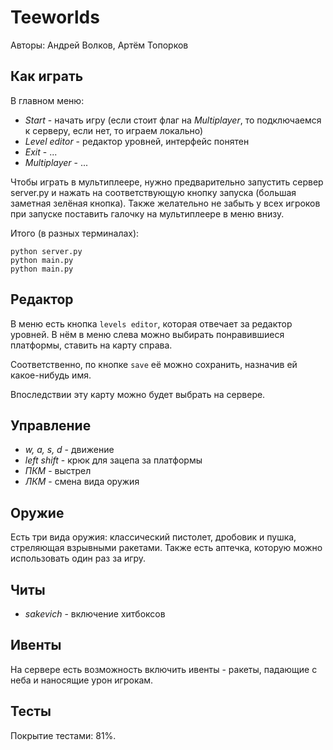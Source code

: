 # Teeworlds

Авторы: Андрей Волков, Артём Топорков


## Как играть

В главном меню:
- *Start* - начать игру (если стоит флаг на *Multiplayer*, то подключаемся к серверу, если нет, то играем локально)
- *Level editor* - редактор уровней, интерфейс понятен
- *Exit* - ...
- *Multiplayer* - ...

Чтобы играть в мультиплеере, нужно предварительно запустить сервер server.py и нажать на соответствующую кнопку запуска (большая заметная зелёная кнопка). Также желательно не забыть у всех игроков при запуске поставить галочку на мультиплеере в меню внизу.

Итого (в разных терминалах):

```
python server.py
python main.py
python main.py
```

## Редактор

В меню есть кнопка `levels editor`, которая отвечает за редактор уровней. В нём в меню слева можно выбирать понравившиеся платформы, ставить на карту справа.

Соответственно, по кнопке `save` её можно сохранить, назначив ей какое-нибудь имя.

Впоследствии эту карту можно будет выбрать на сервере.

## Управление

- *w, a, s, d* - движение
- *left shift* - крюк для зацепа за платформы
- *ПКМ* - выстрел
- *ЛКМ* - смена вида оружия

## Оружие

Есть три вида оружия: классический пистолет, дробовик и пушка, стреляющая взрывными ракетами.
Также есть аптечка, которую можно использовать один раз за игру.

## Читы

- *sakevich* - включение хитбоксов

## Ивенты

На сервере есть возможность включить ивенты - ракеты, падающие с неба и наносящие урон игрокам.

## Тесты

Покрытие тестами: 81%.

